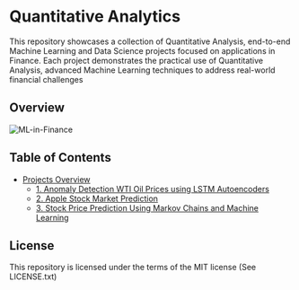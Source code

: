 # Quantitative Analytics

This repository showcases a collection of Quantitative Analysis, end-to-end Machine Learning and Data Science projects focused on applications in Finance. Each project demonstrates the practical use of Quantitative Analysis,  advanced Machine Learning techniques to address real-world financial challenges

## Overview

![ML-in-Finance](https://github.com/user-attachments/assets/87148c4d-21c7-418c-bdca-d78ab8882996)


## Table of Contents

- [Projects Overview](#projects-overview)
  - [1. Anomaly Detection WTI Oil Prices using LSTM Autoencoders](#1-Anomaly-Detection-WTI-Oil-Prices-using-LSTM-Autoencoders)
  - [2. Apple Stock Market Prediction](#2-Apple-Stock-Market-Prediction)
  - [3. Stock Price Prediction Using Markov Chains and Machine Learning](#3-Stock-Price-Prediction-Using-Markov-Chains-and-Machine-Learning)
 


## License

This repository is licensed under the terms of the MIT license (See LICENSE.txt)


